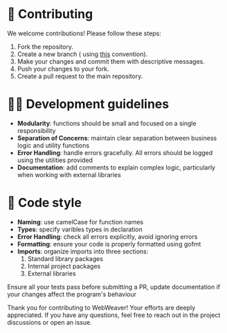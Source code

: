 # 🧩 Contributing
We welcome contributions! Please follow these steps:

1. Fork the repository.
2. Create a new branch ( using <a href="https://medium.com/@abhay.pixolo/naming-conventions-for-git-branches-a-cheatsheet-8549feca2534">this</a> convention).
3. Make your changes and commit them with descriptive messages.
4. Push your changes to your fork.
5. Create a pull request to the main repository.

# 👨‍💻 Development guidelines
- **Modularity**: functions should be small and focused on a single responsibility
- **Separation of Concerns**: maintain clear separation between business logic and utility functions
- **Error Handling**: handle errors gracefully. All errors should be logged using the utilities provided
- **Documentation**: add comments to explain complex logic, particularly when working with external libraries

# 🎨 Code style
- **Naming**: use camelCase for function names
- **Types**: specify varibles types in declaration
- **Error Handling**: check all errors explicitly, avoid ignoring errors
- **Formatting**: ensure your code is properly formatted using gofmt
- **Imports**: organize imports into three sections:
    1. Standard library packages
    2. Internal project packages
    3. External libraries

Ensure all your tests pass before submitting a PR, update documentation if your changes affect the program's behaviour

Thank you for contributing to WebWeaver! Your efforts are deeply appreciated. If you have any questions, feel free to reach out in the project discussions or open an issue.